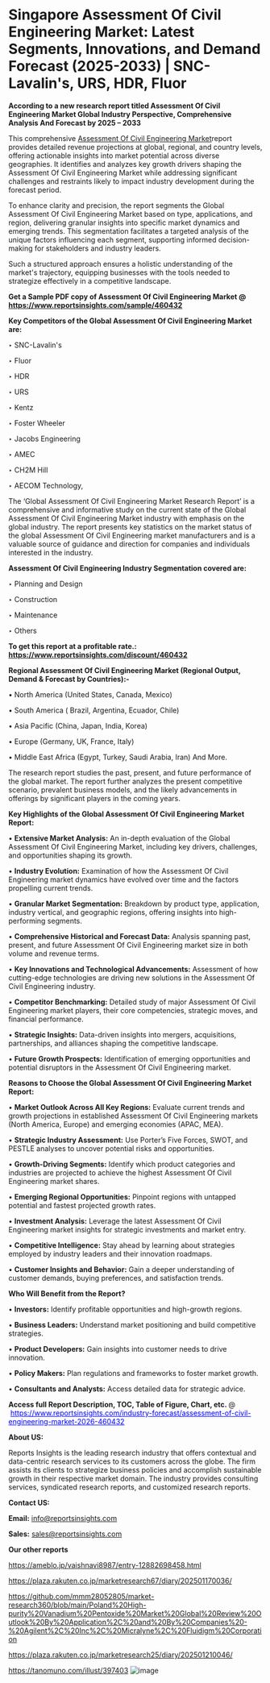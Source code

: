 # Singapore Assessment Of Civil Engineering Market: Latest Segments, Innovations, and Demand Forecast (2025-2033) | SNC-Lavalin's, URS, HDR, Fluor

<strong>According to a new research report titled Assessment Of Civil Engineering Market Global Industry Perspective, Comprehensive Analysis And Forecast by 2025 – 2033</strong>

This comprehensive <a href=https://www.reportsinsights.com/sample/460432>Assessment Of Civil Engineering Market</a>report provides detailed revenue projections at global, regional, and country levels, offering actionable insights into market potential across diverse geographies. It identifies and analyzes key growth drivers shaping the Assessment Of Civil Engineering Market while addressing significant challenges and restraints likely to impact industry development during the forecast period.

To enhance clarity and precision, the report segments the Global Assessment Of Civil Engineering Market based on type, applications, and region, delivering granular insights into specific market dynamics and emerging trends. This segmentation facilitates a targeted analysis of the unique factors influencing each segment, supporting informed decision-making for stakeholders and industry leaders.

Such a structured approach ensures a holistic understanding of the market's trajectory, equipping businesses with the tools needed to strategize effectively in a competitive landscape.

<strong>Get a Sample PDF copy of Assessment Of Civil Engineering Market </strong><strong>@<a href=https://www.reportsinsights.com/sample/460432 style=color:#0000ff;> https://www.reportsinsights.com/sample/460432</a></strong></font>

<strong>Key Competitors of the Global Assessment Of Civil Engineering Market are:</strong>

‣ SNC-Lavalin's

‣ Fluor

‣ HDR

‣ URS

‣ Kentz

‣ Foster Wheeler

‣ Jacobs Engineering

‣ AMEC

‣ CH2M Hill

‣ AECOM Technology,

The ‘Global Assessment Of Civil Engineering Market Research Report’ is a comprehensive and informative study on the current state of the Global Assessment Of Civil Engineering Market industry with emphasis on the global industry. The report presents key statistics on the market status of the global Assessment Of Civil Engineering market manufacturers and is a valuable source of guidance and direction for companies and individuals interested in the industry.

<strong>Assessment Of Civil Engineering Industry Segmentation covered are:</strong>

‣ Planning and Design

‣ Construction

‣ Maintenance

‣ Others

<strong>To get this report at a profitable rate.: <a href=https://www.reportsinsights.com/discount/460432 style=color:#0000ff;>https://www.reportsinsights.com/discount/460432</a></strong></font>

<strong>Regional Assessment Of Civil Engineering Market (Regional Output, Demand &amp; Forecast by Countries):-</strong>

• North America (United States, Canada, Mexico)

• South America ( Brazil, Argentina, Ecuador, Chile)

• Asia Pacific (China, Japan, India, Korea)

• Europe (Germany, UK, France, Italy)

• Middle East Africa (Egypt, Turkey, Saudi Arabia, Iran) And More.

The research report studies the past, present, and future performance of the global market. The report further analyzes the present competitive scenario, prevalent business models, and the likely advancements in offerings by significant players in the coming years.

<strong>Key Highlights of the Global Assessment Of Civil Engineering Market Report:</strong>

• <strong>Extensive Market Analysis:</strong> An in-depth evaluation of the Global Assessment Of Civil Engineering Market, including key drivers, challenges, and opportunities shaping its growth.

• <strong>Industry Evolution:</strong> Examination of how the Assessment Of Civil Engineering market dynamics have evolved over time and the factors propelling current trends.

• <strong>Granular Market Segmentation:</strong> Breakdown by product type, application, industry vertical, and geographic regions, offering insights into high-performing segments.

• <strong>Comprehensive Historical and Forecast Data:</strong> Analysis spanning past, present, and future Assessment Of Civil Engineering market size in both volume and revenue terms.

• <strong>Key Innovations and Technological Advancements:</strong> Assessment of how cutting-edge technologies are driving new solutions in the Assessment Of Civil Engineering industry.

• <strong>Competitor Benchmarking:</strong> Detailed study of major Assessment Of Civil Engineering market players, their core competencies, strategic moves, and financial performance.

• <strong>Strategic Insights:</strong> Data-driven insights into mergers, acquisitions, partnerships, and alliances shaping the competitive landscape.

• <strong>Future Growth Prospects:</strong> Identification of emerging opportunities and potential disruptors in the Assessment Of Civil Engineering market.

<strong>Reasons to Choose the Global Assessment Of Civil Engineering Market Report:</strong>

• <strong>Market Outlook Across All Key Regions:</strong> Evaluate current trends and growth projections in established Assessment Of Civil Engineering markets (North America, Europe) and emerging economies (APAC, MEA).

• <strong>Strategic Industry Assessment:</strong> Use Porter’s Five Forces, SWOT, and PESTLE analyses to uncover potential risks and opportunities.

• <strong>Growth-Driving Segments:</strong> Identify which product categories and industries are projected to achieve the highest Assessment Of Civil Engineering market shares.

• <strong>Emerging Regional Opportunities:</strong> Pinpoint regions with untapped potential and fastest projected growth rates.

• <strong>Investment Analysis:</strong> Leverage the latest Assessment Of Civil Engineering market insights for strategic investments and market entry.

• <strong>Competitive Intelligence:</strong> Stay ahead by learning about strategies employed by industry leaders and their innovation roadmaps.

• <strong>Customer Insights and Behavior:</strong> Gain a deeper understanding of customer demands, buying preferences, and satisfaction trends.

<strong>Who Will Benefit from the Report?</strong>

• <strong>Investors:</strong> Identify profitable opportunities and high-growth regions.

• <strong>Business Leaders:</strong> Understand market positioning and build competitive strategies.

• <strong>Product Developers:</strong> Gain insights into customer needs to drive innovation.

• <strong>Policy Makers:</strong> Plan regulations and frameworks to foster market growth.

• <strong>Consultants and Analysts:</strong> Access detailed data for strategic advice.
</ul>
<strong>Access full Report Description, TOC, Table of Figure, Chart, etc. </strong>@  <a href=https://www.reportsinsights.com/industry-forecast/assessment-of-civil-engineering-market-2026-460432 style=color:#0000ff;>https://www.reportsinsights.com/industry-forecast/assessment-of-civil-engineering-market-2026-460432</a></font>

<strong><strong>About US</strong>:</strong>

Reports Insights is the leading research industry that offers contextual and data-centric research services to its customers across the globe. The firm assists its clients to strategize business policies and accomplish sustainable growth in their respective market domain. The industry provides consulting services, syndicated research reports, and customized research reports.

<strong>Contact US:</strong>

<p class=""""><b>Email:</b> <a href=mailto:info@reportsinsights.com>info@reportsinsights.com</a></p>
<p class=""""><b>Sales:</b> <a href=mailto:sales@reportsinsights.com>sales@reportsinsights.com</a></p>

<strong>Our other reports</strong>

<a href=https://ameblo.jp/vaishnavi8987/entry-12882698458.html>https://ameblo.jp/vaishnavi8987/entry-12882698458.html</a>

<a href=https://plaza.rakuten.co.jp/marketresearch67/diary/202501170036/>https://plaza.rakuten.co.jp/marketresearch67/diary/202501170036/</a>

<a href=https://github.com/mmm28052805/market-research360/blob/main/Poland%20High-purity%20Vanadium%20Pentoxide%20Market%20Global%20Review%20Outlook%20By%20Application%2C%20and%20By%20Companies%20-%20Agilent%2C%20Inc%2C%20Micralyne%2C%20Fluidigm%20Corporation>https://github.com/mmm28052805/market-research360/blob/main/Poland%20High-purity%20Vanadium%20Pentoxide%20Market%20Global%20Review%20Outlook%20By%20Application%2C%20and%20By%20Companies%20-%20Agilent%2C%20Inc%2C%20Micralyne%2C%20Fluidigm%20Corporation</a>

<a href=https://plaza.rakuten.co.jp/marketresearch25/diary/202501210046/>https://plaza.rakuten.co.jp/marketresearch25/diary/202501210046/</a>

<a href=https://tanomuno.com/illust/397403>https://tanomuno.com/illust/397403</a>
![image](https://github.com/user-attachments/assets/be67c859-e420-42eb-86f8-dbb68140f79d)
